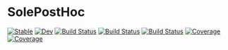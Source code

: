 # SolePostHoc

[![Stable](https://img.shields.io/badge/docs-stable-blue.svg)](https://aclai-lab.github.io/SolePostHoc.jl/stable)
[![Dev](https://img.shields.io/badge/docs-dev-blue.svg)](https://aclai-lab.github.io/SolePostHoc.jl/dev)
[![Build Status](https://travis-ci.com/aclai-lab/SolePostHoc.jl.svg?branch=master)](https://travis-ci.com/aclai-lab/SolePostHoc.jl)
[![Build Status](https://ci.appveyor.com/api/projects/status/github/aclai-lab/SolePostHoc.jl?svg=true)](https://ci.appveyor.com/project/aclai-lab/SolePostHoc-jl)
[![Build Status](https://api.cirrus-ci.com/github/aclai-lab/SolePostHoc.jl.svg)](https://cirrus-ci.com/github/aclai-lab/SolePostHoc.jl)
[![Coverage](https://codecov.io/gh/aclai-lab/SolePostHoc.jl/branch/master/graph/badge.svg)](https://codecov.io/gh/aclai-lab/SolePostHoc.jl)
[![Coverage](https://coveralls.io/repos/github/aclai-lab/SolePostHoc.jl/badge.svg?branch=master)](https://coveralls.io/github/aclai-lab/SolePostHoc.jl?branch=master)

